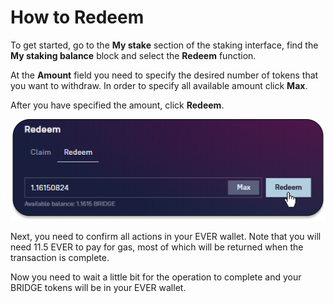 # How to Redeem

To get started, go to the **My stake** section of the staking interface, find the **My staking balance** block and select the **Redeem** function.

At the **Amount** field you need to specify the desired number of tokens that you want to withdraw. In order to specify all available amount click **Max**.

After you have specified the amount, click **Redeem**.

![](<../../../../.gitbook/assets/image (24).png>)

Next, you need to confirm all actions in your EVER wallet. Note that you will need 11.5 EVER to pay for gas, most of which will be returned when the transaction is complete.

Now you need to wait a little bit for the operation to complete and your BRIDGE tokens will be in your EVER wallet.
